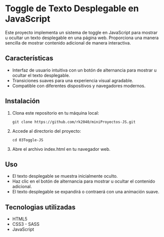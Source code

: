 # Toggle de Texto Desplegable en JavaScript

Este proyecto implementa un sistema de toggle en JavaScript para mostrar u ocultar un texto desplegable en una página web. Proporciona una manera sencilla de mostrar contenido adicional de manera interactiva.

## Características

- Interfaz de usuario intuitiva con un botón de alternancia para mostrar u ocultar el texto desplegable.
- Transiciones suaves para una experiencia visual agradable.
- Compatible con diferentes dispositivos y navegadores modernos.

## Instalación

1. Clona este repositorio en tu máquina local:

   ```shell
   git clone https://github.com/rk2040/miniProyectos-JS.git

2. Accede al directorio del proyecto: 

   ```shell
   cd 03Toggle-JS

3. Abre el archivo index.html en tu navegador web.

## Uso

* El texto desplegable se muestra inicialmente oculto.
* Haz clic en el botón de alternancia para mostrar u ocultar el contenido adicional.
* El texto desplegable se expandirá o contraerá con una animación suave.

## Tecnologias utilizadas

* HTML5
* CSS3 - SASS
* JavaScript

